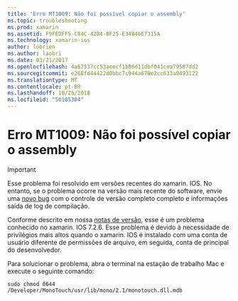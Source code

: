 ```yaml
---
title: 'Erro MT1009: Não foi possível copiar o assembly'
ms.topic: troubleshooting
ms.prod: xamarin
ms.assetid: F9FEDFF5-C84C-42B4-8F25-E34846E7315A
ms.technology: xamarin-ios
author: lobrien
ms.author: laobri
ms.date: 03/21/2017
ms.openlocfilehash: 4a67537cc53aeecf1b86d11dbf041cea79587dd2
ms.sourcegitcommit: e268fd44422d0bbc7c944a678e2cc633a0493122
ms.translationtype: MT
ms.contentlocale: pt-BR
ms.lasthandoff: 10/25/2018
ms.locfileid: "50105384"
---
```

# <a name="error-mt1009-could-not-copy-the-assembly"></a>Erro MT1009: Não foi possível copiar o assembly

> [!IMPORTANT]
> Esse problema foi resolvido em versões recentes do xamarin. IOS. No entanto, se o problema ocorre na versão mais recente do software, envie uma [novo bug](~/cross-platform/troubleshooting/questions/howto-file-bug.md) com o controle de versão completo completo e informações saída de log de compilação.

Conforme descrito em nossa [notas de versão](https://developer.xamarin.com/releases/ios/xamarin.ios_7/xamarin.ios_7.2/), esse é um problema conhecido no xamarin. IOS 7.2.6. Esse problema é devido à necessidade de privilégios mais altos quando o xamarin. IOS é instalado com uma conta de usuário diferente de permissões de arquivo, em seguida, conta de principal do desenvolvedor.

Para solucionar o problema, abra o terminal na estação de trabalho Mac e execute o seguinte comando:

`sudo chmod 0644 /Developer/MonoTouch/usr/lib/mono/2.1/monotouch.dll.mdb`

